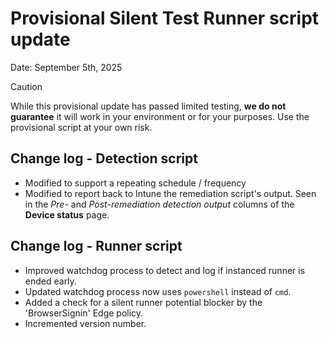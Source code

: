 # Provisional Silent Test Runner script update

Date: September 5th, 2025

> [!CAUTION]
> While this provisional update has passed limited testing, __we do not guarantee__ it will work in your environment or for your purposes. Use the provisional script at your own risk.

## Change log - Detection script

- Modified to support a repeating schedule / frequency
- Modified to report back to Intune the remediation script's output. Seen in the _Pre-_ and _Post-remediation detection output_ columns of the __Device status__ page.

## Change log - Runner script

- Improved watchdog process to detect and log if instanced runner is ended early.
- Updated watchdog process now uses `powershell` instead of `cmd`.
- Added a check for a silent runner potential blocker by the 'BrowserSignin' Edge policy.
- Incremented version number.
